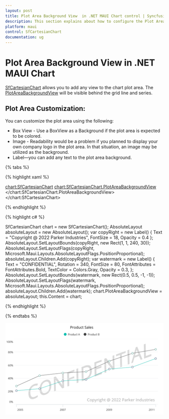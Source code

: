 ```yaml
---
layout: post
title: Plot Area Background View  in .NET MAUI Chart control | Syncfusion
description: This section explains about how to configure the Plot Area Backgrund and its features in .NET MAUI Chart (SfCartesianChart).
platform: maui
control: SfCartesianChart
documentation: ug
---
```


# Plot Area Background View in .NET MAUI Chart

[SfCartesianChart](https://help.syncfusion.com/cr/maui/Syncfusion.Maui.Charts.SfCartesianChart.html?tabs=tabid-1) allows you to add any view to the chart plot area. The [PlotAreaBackgroundView]() will be visible behind the grid line and series.

## Plot Area Customization:
You can customize the plot area using the following:
* Box View - Use a BoxView as a Background if the plot area is expected to be colored.
* Image - Readability would be a problem if you planned to display your own company logo in the plot area. In that situation, an image   may be utilized as the background.
* Label—you can add any text to the plot area background.




{% tabs %}

{% highlight xaml %}

<chart:SfCartesianChart>
   <chart:SfCartesianChart.PlotAreaBackgroundView>
      <AbsoluteLayout>
         <Label Text="Copyright @ 2022 Parker Industries"
                FontSize="18"
                AbsoluteLayout.LayoutBounds="1,1,310,33"
                AbsoluteLayout.LayoutFlags="PositionProportional"
                Opacity="0.4" />
         <Label Text="CONFIDENTIAL"
                Rotation="340"
                FontSize="80"
                FontAttributes="Bold,Italic"
                TextColor="Gray"
                Margin="10,0,0,0"
                AbsoluteLayout.LayoutBounds="0.5,0.5,-1,-1"
                AbsoluteLayout.LayoutFlags="PositionProportional"
                Opacity="0.3" />
    </AbsoluteLayout>
   </chart:SfCartesianChart.PlotAreaBackgroundView>
</chart:SfCartesianChart>


{% endhighlight %}

{% highlight c# %}

SfCartesianChart chart = new SfCartesianChart();
AbsoluteLayout absoluteLayout = new AbsoluteLayout();
var copyRight = new Label() { Text = "Copyright @ 2022 Parker Industries", FontSize = 18, Opacity = 0.4 };
AbsoluteLayout.SetLayoutBounds(copyRight, new Rect(1, 1, 240, 30));
AbsoluteLayout.SetLayoutFlags(copyRight, Microsoft.Maui.Layouts.AbsoluteLayoutFlags.PositionProportional);
absoluteLayout.Children.Add(copyRight);
var watermark = new Label()
{
   Text = "CONFIDENTIAL",
   Rotation = 340,
   FontSize = 80,
   FontAttributes = FontAttributes.Bold,
   TextColor = Colors.Gray,
   Opacity = 0.3,
};
AbsoluteLayout.SetLayoutBounds(watermark, new Rect(0.5, 0.5, -1, -1));
AbsoluteLayout.SetLayoutFlags(watermark, Microsoft.Maui.Layouts.AbsoluteLayoutFlags.PositionProportional);
absoluteLayout.Children.Add(watermark);
chart.PlotAreaBackgroundView = absoluteLayout;
this.Content = chart;

{% endhighlight %}

{% endtabs %}

![Watermark in .NET MAUI Charts](Plot-Area-Background-View_images/plot_view.png)

